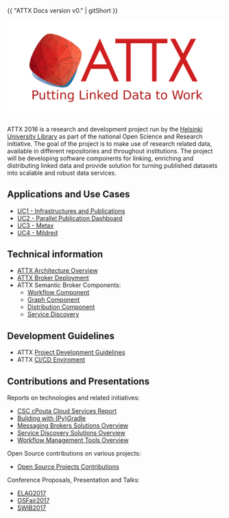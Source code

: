 {{ "ATTX Docs version v0." | gitShort  }}

![ATTX Project logo](images/attx_logo.svg)

ATTX 2016 is a research and development project run by the [Helsinki University Library](http://www.helsinki.fi/library) as part of the national Open Science and Research initiative. The goal of the project is to make use of research related data, available in different repositories and throughout institutions. The project will be developing software components for linking, enriching and distributing linked data and provide solution for turning published datasets into scalable and robust data services.

## Applications and Use Cases

* [UC1 - Infrastructures and Publications](Use-case-Infrastructures-and-publications.md)
* [UC2 - Parallel Publication Dashboard](Use-case-Jyvaskyla.md)
* [UC3 - Metax](Use-case-Metax.md)
* [UC4 - Mildred](Use-case-Mildred.md)

## Technical information

* [ATTX Architecture Overview](ATTX-Architecture-Overview.md)
* [ATTX Broker Deployment](ATTX-Broker-Deployment.md)
* ATTX Semantic Broker Components:
    * [Workflow Component](Workflow-Component.md)
    * [Graph Component](Graph-Component.md)
    * [Distribution Component](Distribution-Component.md)
    * [Service Discovery](ServiceDiscovery-Implementation.md)

## Development Guidelines

* ATTX [Project Development Guidelines](Project-Development-Environment.md)
* ATTX [CI/CD Enviroment](CI-CD-Enviroment.md)

## Contributions and Presentations

Reports on technologies and related initiatives:
* [CSC cPouta Cloud Services Report](CSC-cPouta-Cloud-Services-Report.md)
* [Building with (Py)Gradle](Building-with-Gradle.md)
* [Messaging Brokers Solutions Overview](Messaging-Brokers-Solutions.md)
* [Service Discovery Solutions Overview](Service-Discovery-Solutions.md)
* [Workflow Management Tools Overview](Workflow-Management-Tools.md)

Open Source contributions on various projects:

* [Open Source Projects Contributions](Open-Contributions.md)

Conference Proposals, Presentation and Talks:

* [ELAG2017](ELAG-2017.md)
* [OSFair2017](OSFair-2017.md)
* [SWIB2017](SWIB-2017.md)
